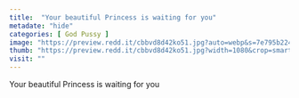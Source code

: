 ```yaml
---
title:  "Your beautiful Princess is waiting for you"
metadate: "hide"
categories: [ God Pussy ]
image: "https://preview.redd.it/cbbvd8d42ko51.jpg?auto=webp&s=7e795b22408d4ae2948262357ffc88a960573181"
thumb: "https://preview.redd.it/cbbvd8d42ko51.jpg?width=1080&crop=smart&auto=webp&s=304382fd482d9f298c86e2836bc178e141f0842f"
visit: ""
---
```

Your beautiful Princess is waiting for you
